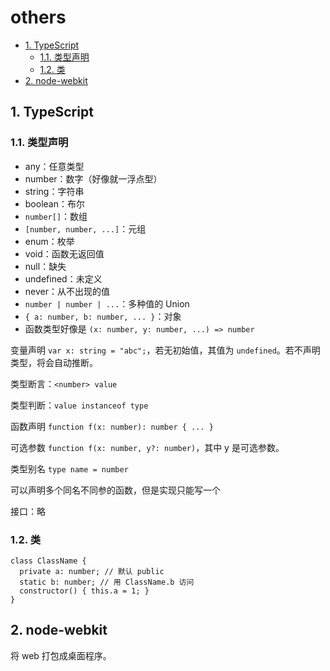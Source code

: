 # others

- [1. TypeScript](#1-typescript)
  - [1.1. 类型声明](#11-类型声明)
  - [1.2. 类](#12-类)
- [2. node-webkit](#2-node-webkit)

## 1. TypeScript

### 1.1. 类型声明

- any：任意类型
- number：数字（好像就一浮点型）
- string：字符串
- boolean：布尔
- `number[]`：数组
- `[number, number, ...]`：元组
- enum：枚举
- void：函数无返回值
- null：缺失
- undefined：未定义
- never：从不出现的值
- `number | number | ...`：多种值的 Union
- `{ a: number, b: number, ... }`：对象
- 函数类型好像是 `(x: number, y: number, ...) => number`

变量声明 `var x: string = "abc";`，若无初始值，其值为 `undefined`。若不声明类型，将会自动推断。

类型断言：`<number> value`

类型判断：`value instanceof type`

函数声明 `function f(x: number): number { ... }`

可选参数 `function f(x: number, y?: number)`，其中 y 是可选参数。

类型别名 `type name = number`

可以声明多个同名不同参的函数，但是实现只能写一个

接口：略

### 1.2. 类

```TS
class ClassName {
  private a: number; // 默认 public
  static b: number; // 用 ClassName.b 访问
  constructor() { this.a = 1; }
}
```

## 2. node-webkit

将 web 打包成桌面程序。
